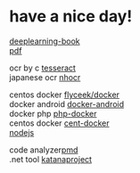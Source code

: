 # have a nice day!

[deeplearning-book](https://github.com/exacity/deeplearningbook-chinese)  
[pdf](https://github.com/exacity/deeplearningbook-chinese/releases/download/v0.5-beta/dlbook_cn_v0.5-beta.pdf)  

ocr by c [tesseract](https://github.com/tesseract-ocr/tesseract)  
japanese ocr [nhocr](https://github.com/fireae/nhocr) 

centos docker [flyceek/docker](https://github.com/flyceek/docker)  
docker android [docker-android](https://github.com/nekocode/docker-android)  
docker php [php-docker](https://github.com/vkyii/docker)  
centos docker [cent-docker](https://github.com/internavenue/dockerfiles)  
[nodejs](https://github.com/nodejs/node)  

code analyzer[pmd](https://github.com/pmd/pmd)  
.net tool [katanaproject](https://github.com/icyjiang/katanaproject)



